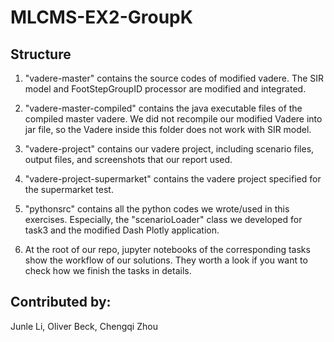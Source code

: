 # MLCMS-EX2-GroupK

## Structure

1. "vadere-master" contains the source codes of modified vadere. The SIR model and FootStepGroupID processor are modified and integrated.

2. "vadere-master-compiled" contains the java executable files of the compiled master vadere. We did not recompile our modified Vadere into jar file, so the Vadere inside this folder does not work with SIR model.

3. "vadere-project" contains our vadere project, including scenario files, output files, and screenshots that our report used.

4. "vadere-project-supermarket" contains the vadere project specified for the supermarket test.

5. "pythonsrc" contains all the python codes we wrote/used in this exercises. Especially, the "scenarioLoader" class we developed for task3 and the modified Dash Plotly application.

6. At the root of our repo, jupyter notebooks of the corresponding tasks show the workflow of our solutions. They worth a look if you want to check how we finish the tasks in details. 

## Contributed by:
Junle Li, Oliver Beck, Chengqi Zhou
